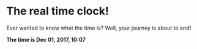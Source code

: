 # The real time clock!

Ever wanted to know what the time is? Well, your journey is about to end!

**The time is Dec 01, 2017, 10:07**